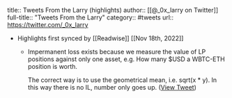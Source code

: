 title:: Tweets From the Larry (highlights)
author:: [[@_0x_larry on Twitter]]
full-title:: "Tweets From the Larry"
category:: #tweets
url:: https://twitter.com/_0x_larry

- Highlights first synced by [[Readwise]] [[Nov 18th, 2022]]
	- Impermanent loss exists because we measure the value of LP positions against only one asset, e.g. How many $USD a WBTC-ETH position is worth.
	  
	  The correct way is to use the geometrical mean, i.e. sqrt(x * y). In this way there is no IL, number only goes up. ([View Tweet](https://twitter.com/_0x_larry/status/1389792023989919748))
